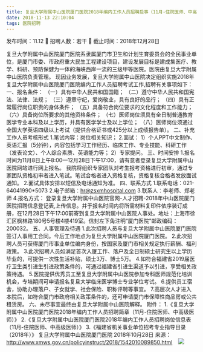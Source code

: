 ```yaml
---
title: 复旦大学附属中山医院厦门医院2018年编内工作人员招聘启事（11月-住院医师、中高级医师)
date: 2018-11-13 22:10:04
tags: 医院招聘
---
```

发布时间：11.12   🌟   招聘人数：若干   🌈   截止时间：2018年12月28日
<!-- more -->
复旦大学附属中山医院厦门医院系隶属厦门市卫生和计划生育委员会的全民事业单位，是厦门市委、市政府重大民生工程建设项目，建设发展目标是建成集医疗、教学、科研、预防保健为一体的海峡西岸一流的三级甲等医院。医院由复旦大学附属中山医院负责管理。
现因业务发展，复旦大学附属中山医院决定组织实施2018年复旦大学附属中山医院厦门医院编内工作人员招聘考试工作,招聘有关事项如下：
一、报名条件：
（一）具有中华人民共和国国籍；
（二）遵守中华人民共和国宪法、法律、法规；
（三）遵章守纪，爱岗敬业，具有良好的品行；
（四）具有正常履行岗位职责的身体条件；
（五）具备符合岗位要求的文化程度和工作能力；
（六）具备岗位所要求的其他资格条件；
（七）医师岗位须具有全日制普通教育医学专业本科及以上学历，并具有医学学士及以上学位；
（八）医师岗位须通过全国大学英语四级以上考试（提供合格证书或425分以上成绩报告单）。
二、补充工作人员考核形式
1.笔试内容：岗位相关知识；
2.面试：
1）个人PPT中文制作、英语汇报（5分钟），内容包括学习工作经历、临床工作、专业技能、科研工作（发表论文）、个人综合素质、英语能力等；
2）专家提问。
三、时间安排
1.报名时间为11月8日上午8:00—12月28日下午17:00，请有意者登录复旦大学附属中山医院网站进行网上报名。
我院将组织专家团队对考生报考资格进行初审，通过专家团队资格初审者进入笔试。笔试合格者进入资格复核，资格复核合格者发放面试通知。
2.面试具体安排以短信及电话通知为准。
四、联系方式
1.联系电话：021-64041990*5073
2.电子邮箱：hr@zsxmhospital.com
3.联系人：李老师、郑老师
4.报名方式：
登录复旦大学附属中山医院官网-人才招聘-2018年中山医院厦门医院招聘信息登记表,上传信息。并于报名时间内将所需材料复印件依序装订成册，在12月28日下午17:00前寄到复旦大学附属中山医院人事处。地址：上海市徐汇区枫林路180号5号楼4楼419室。信封左下角注明“厦门医院”邮政编码：200032。
五、人事管理及待遇
1.此次招聘人员与复旦大学附属中山医院厦门医院签订人事用工合同。今后工作地点为复旦大学附属中山医院厦门医院。
2.此次招聘人员可获得厦门市事业单位编内身份，按国家及厦门市相关规定执行薪酬、福利政策。
3.此次招聘人员如满足首次入厦工作、落户及全日制硕士研究生以上学历毕业的，可提供一次性生活补贴，硕士3万、博士5万。
4.如符合福建省2019届医疗卫生类引进生引进政策条件的，可通过福建省引进生渠道予以引进，享受相关政策待遇。
5.医院提供优秀员工至复旦大学附属中山医院参加专科医师规范化培训机会，专培期间可申请报名复旦大学临床医学博士专业学位考试。
6.提供员工宿舍，协助办理落户、子女就学、社会保险、职称评聘等事宜。
7.高层次人才进入本院后，如符合厦门市政府相关政策条件的，还可申请厦门市保障性商品房或公共租赁房。
六、未尽事宜最终由复旦大学附属中山医院解释。
附件：
1.《复旦大学附属中山医院厦门医院2018年编内工作人员招聘简章（11月-住院医师、中高级医师）》
2.《复旦大学附属中山医院厦门医院2018年编内工作人员招聘岗位信息表（11月-住院医师、中高级医师）》
3.《福建省机关事业单位招考专业指导目录（2018年）》
复旦大学附属中山医院厦门医院
2018年10月28日
来源：
http://www.xmws.gov.cn/policyinstruct/2018/1542010089850.html
 
 ![](https://cdn.weiweiblog.cn/20181015134814.png)